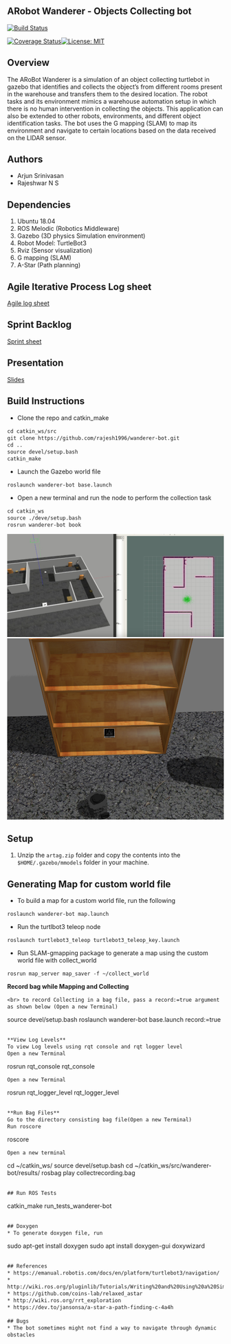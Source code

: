 ## ARobot Wanderer - Objects Collecting bot
[![Build Status](https://travis-ci.com/ar808x/wanderer-bot.svg?branch=main)](https://travis-ci.com/ar808x/wanderer-bot)

[![Coverage Status](https://coveralls.io/repos/github/ar808x/wanderer-bot/badge.svg?branch=main)](https://coveralls.io/github/ar808x/wanderer-bot?branch=main)[![License: MIT](https://img.shields.io/badge/License-MIT-blue.svg)](https://github.com/rajesh1996/wanderer-bot/blob/master/LICENSE)

## Overview
The ARoBot Wanderer is a simulation of an object collecting turtlebot in gazebo that identifies and collects the object’s from different rooms present in the warehouse and transfers them to the desired location. The robot tasks and its environment mimics a warehouse automation setup in which there is no human intervention in collecting the objects. This application can also be extended to other robots, environments, and different object identification tasks. The bot uses the G mapping (SLAM) to map its environment and navigate to certain locations based on the data received on the LIDAR sensor.

## Authors
* Arjun Srinivasan
* Rajeshwar N S

## Dependencies
1. Ubuntu 18.04 
2. ROS Melodic (Robotics Middleware) 
3. Gazebo (3D physics Simulation environment) 
4. Robot Model: TurtleBot3
5. Rviz (Sensor visualization) 
6. G mapping (SLAM)
7. A-Star (Path planning)

## Agile Iterative Process Log sheet

[Agile log sheet](https://docs.google.com/spreadsheets/d/1dLMGk8zPM-85imcmCIn-f_uHfrWFpCoLMeSDqo5d0ug/edit?usp=sharing)

## Sprint Backlog

[Sprint sheet](https://docs.google.com/document/d/1nw3doTetBTEVzwYsUaO5rmn6OKx01XztPgxk0OSMTJQ/edit?usp=sharing)

## Presentation

[Slides](https://docs.google.com/presentation/d/1UMUzmukO2oE_W5D7BSV9Qj-iUwiHM7VWbbpau8O652g/edit?usp=sharing)

## Build Instructions

* Clone the repo and catkin_make
```
cd catkin_ws/src
git clone https://github.com/rajesh1996/wanderer-bot.git
cd ..
source devel/setup.bash
catkin_make
```
* Launch the Gazebo world file
```
roslaunch wanderer-bot base.launch
```
* Open a new terminal and run the node to perform the collection task
```
cd catkin_ws
source ./deve/setup.bash
rosrun wanderer-bot book
```
<img src="/results/gaz.png"/>
<img src="/results/artag.png"/>



## Setup
1. Unzip the `artag.zip` folder and copy the contents into the `$HOME/.gazebo/mmodels` folder in your machine. 

## Generating Map for custom world file
* To build a map for a custom world file, run the following
```
roslaunch wanderer-bot map.launch 
```
* Run the turtlbot3 teleop node
```
roslaunch turtlebot3_teleop turtlebot3_teleop_key.launch  
```
* Run SLAM-gmapping package to generate a map using the custom world file with collect_world
```
rosrun map_server map_saver -f ~/collect_world
```
**Record bag while Mapping and Collecting**

```
<br> to record Collecting in a bag file, pass a record:=true argument as shown below (Open a new Terminal)
```
source devel/setup.bash
roslaunch wanderer-bot base.launch record:=true
```

**View Log Levels**
To view Log levels using rqt console and rqt logger level
Open a new Terminal
```
rosrun rqt_console rqt_console
```
Open a new Terminal
```
rosrun rqt_logger_level rqt_logger_level
```

**Run Bag Files**
Go to the directory consisting bag file(Open a new Terminal)
Run roscore
```
roscore
```
Open a new terminal
```
cd ~/catkin_ws/
source devel/setup.bash
cd ~/catkin_ws/src/wanderer-bot/results/
rosbag play collectrecording.bag 
```

## Run ROS Tests
```
catkin_make run_tests_wanderer-bot
```

## Doxygen
* To generate doxygen file, run
```
sudo apt-get install doxygen
sudo apt install doxygen-gui
doxywizard
```

## References
* https://emanual.robotis.com/docs/en/platform/turtlebot3/navigation/
* http://wiki.ros.org/pluginlib/Tutorials/Writing%20and%20Using%20a%20Simple%20Plugin
* https://github.com/coins-lab/relaxed_astar
* http://wiki.ros.org/rrt_exploration
* https://dev.to/jansonsa/a-star-a-path-finding-c-4a4h

## Bugs
* The bot sometimes might not find a way to navigate through dynamic obstacles








